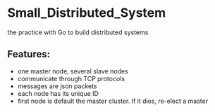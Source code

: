 # Small_Distributed_System
the practice with Go to build distributed systems

## Features:
- one master node, several slave nodes
- communicate through TCP protocols
- messages are json packets
- each node has its unique ID
- first node is default the master cluster. If it dies, re-elect a master

